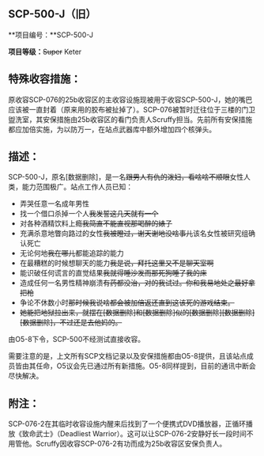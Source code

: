 ## SCP-500-J（旧）

**项目编号：**SCP-500-J

**项目等级：**~~Super~~ Keter

## 特殊收容措施：

原收容SCP-076的25b收容区的主收容设施现被用于收容SCP-500-J，她的嘴巴应该被一直封着（原来用的胶布被扯掉了）。SCP-076被暂时迁往位于三楼的门卫盥洗室，其安保措施由25b收容区的看门负责人Scruffy担当。先前所有安保措施都应加倍实施，为以防万一，在站点武器库中额外增加四个核弹头。

## 描述：

SCP-500-J，原名[数据删除]，是一名~~跟男人有仇的泼妇，看啥啥不顺眼~~女性人类，能力范围极广。站点工作人员已知：

- 弄哭任意一名成年男性
- 找一个借口杀掉一个人~~我发誓这几天就有一个~~
- 对各种酒精饮料上瘾~~我简直不能直视那喝醉的婊子~~
- 充满杀意地瞥向路过的女性~~我被瞪过，谢天谢地没啥事儿~~该名女性被研究组确认死亡
- 无论何地~~我在哪儿~~都能追踪的能力
- 在最糟糕的时候想聊天的能力~~我是说，拜托这里又不是聊天室啊~~
- 能识破任何谎言的直觉结果~~我就得睡沙发而那死狗睡了我的床~~
- 造成任何一名男性精神崩溃~~有药都没治，对的我试过。你和我易地处之最好拿把枪~~
- 争论不休数小时~~那时候我说啥都会被加倍返还直到这该死的游戏结束。~~
- ~~她能把地狱拉出来，就摆在[数据删除]和[数据删除]似的[数据删除][数据删除][数据删除]，不过还是去他妈的。~~

由O5-8下令，SCP-500不经测试直接收容。

需要注意的是，上文所有SCP文档记录以及安保措施都由O5-8提供，且该站点成员皆由其任命，O5议会先已通过所有新措施。O5-8同样提到，目前的通讯中断会尽快解决。

## 附注：

SCP-076-2在其临时收容设施内醒来后找到了一个便携式DVD播放器，正循环播放《致命武士》（Deadliest Warrior）。这可以让SCP-076-2安静好长一段时间不用管他。Scruffy因收容SCP-076-2有功而成为25b收容区安保负责人。